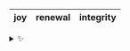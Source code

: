 | joy | renewal | integrity |
| :-: | :-----: | :-------: |

<details>
  <summary>✨</summary>
  These words are chosen at random each day. New words will appear here tomorrow morning.
</details>